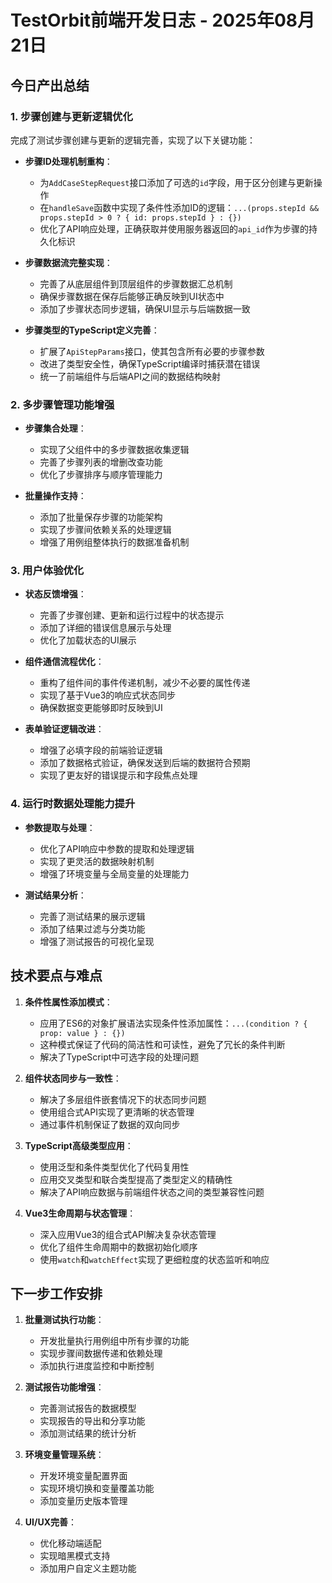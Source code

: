 # TestOrbit前端开发日志 - 2025年08月21日

## 今日产出总结

### 1. 步骤创建与更新逻辑优化

完成了测试步骤创建与更新的逻辑完善，实现了以下关键功能：

- **步骤ID处理机制重构**：
  - 为`AddCaseStepRequest`接口添加了可选的`id`字段，用于区分创建与更新操作
  - 在`handleSave`函数中实现了条件性添加ID的逻辑：`...(props.stepId && props.stepId > 0 ? { id: props.stepId } : {})`
  - 优化了API响应处理，正确获取并使用服务器返回的`api_id`作为步骤的持久化标识

- **步骤数据流完整实现**：
  - 完善了从底层组件到顶层组件的步骤数据汇总机制
  - 确保步骤数据在保存后能够正确反映到UI状态中
  - 添加了步骤状态同步逻辑，确保UI显示与后端数据一致

- **步骤类型的TypeScript定义完善**：
  - 扩展了`ApiStepParams`接口，使其包含所有必要的步骤参数
  - 改进了类型安全性，确保TypeScript编译时捕获潜在错误
  - 统一了前端组件与后端API之间的数据结构映射

### 2. 多步骤管理功能增强

- **步骤集合处理**：
  - 实现了父组件中的多步骤数据收集逻辑
  - 完善了步骤列表的增删改查功能
  - 优化了步骤排序与顺序管理能力

- **批量操作支持**：
  - 添加了批量保存步骤的功能架构
  - 实现了步骤间依赖关系的处理逻辑
  - 增强了用例组整体执行的数据准备机制

### 3. 用户体验优化

- **状态反馈增强**：
  - 完善了步骤创建、更新和运行过程中的状态提示
  - 添加了详细的错误信息展示与处理
  - 优化了加载状态的UI展示

- **组件通信流程优化**：
  - 重构了组件间的事件传递机制，减少不必要的属性传递
  - 实现了基于Vue3的响应式状态同步
  - 确保数据变更能够即时反映到UI

- **表单验证逻辑改进**：
  - 增强了必填字段的前端验证逻辑
  - 添加了数据格式验证，确保发送到后端的数据符合预期
  - 实现了更友好的错误提示和字段焦点处理

### 4. 运行时数据处理能力提升

- **参数提取与处理**：
  - 优化了API响应中参数的提取和处理逻辑
  - 实现了更灵活的数据映射机制
  - 增强了环境变量与全局变量的处理能力

- **测试结果分析**：
  - 完善了测试结果的展示逻辑
  - 添加了结果过滤与分类功能
  - 增强了测试报告的可视化呈现

## 技术要点与难点

1. **条件性属性添加模式**：
   - 应用了ES6的对象扩展语法实现条件性添加属性：`...(condition ? { prop: value } : {})`
   - 这种模式保证了代码的简洁性和可读性，避免了冗长的条件判断
   - 解决了TypeScript中可选字段的处理问题

2. **组件状态同步与一致性**：
   - 解决了多层组件嵌套情况下的状态同步问题
   - 使用组合式API实现了更清晰的状态管理
   - 通过事件机制保证了数据的双向同步

3. **TypeScript高级类型应用**：
   - 使用泛型和条件类型优化了代码复用性
   - 应用交叉类型和联合类型提高了类型定义的精确性
   - 解决了API响应数据与前端组件状态之间的类型兼容性问题

4. **Vue3生命周期与状态管理**：
   - 深入应用Vue3的组合式API解决复杂状态管理
   - 优化了组件生命周期中的数据初始化顺序
   - 使用`watch`和`watchEffect`实现了更细粒度的状态监听和响应

## 下一步工作安排

1. **批量测试执行功能**：
   - 开发批量执行用例组中所有步骤的功能
   - 实现步骤间数据传递和依赖处理
   - 添加执行进度监控和中断控制

2. **测试报告功能增强**：
   - 完善测试报告的数据模型
   - 实现报告的导出和分享功能
   - 添加测试结果的统计分析

3. **环境变量管理系统**：
   - 开发环境变量配置界面
   - 实现环境切换和变量覆盖功能
   - 添加变量历史版本管理

4. **UI/UX完善**：
   - 优化移动端适配
   - 实现暗黑模式支持
   - 添加用户自定义主题功能
